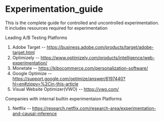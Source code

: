 # Experimentation_guide
This is the complete guide for controlled and uncontrolled experimentation. It includes resources required for experimentation


Leading A/B Testing Platforms 

1. Adobe Target -- https://business.adobe.com/products/target/adobe-target.html
2. Optimizely -- https://www.optimizely.com/products/intelligence/web-experimentation/
3. Monetate -- https://kibocommerce.com/personalization-software/
4. Google Optimize -- https://support.google.com/optimize/answer/6197440?hl=en#zippy=%2Cin-this-article
5. Visual Website Optimizer(VWO) -- https://vwo.com/

Companies with internal builtin experimentaion Platforms

1. Netflix -- https://research.netflix.com/research-area/experimentation-and-causal-inference
